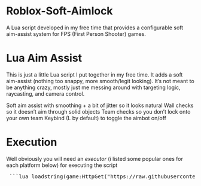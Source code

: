 # Roblox-Soft-Aimlock
A Lua script developed in my free time that provides a configurable soft aim-assist system for FPS (First Person Shooter) games.


# Lua Aim Assist
This is just a little Lua script I put together in my free time. It adds a soft aim-assist (nothing too snappy, more smooth/legit looking).
It’s not meant to be anything crazy, mostly just me messing around with targeting logic, raycasting, and camera control.

Soft aim assist with smoothing + a bit of jitter so it looks natural
Wall checks so it doesn’t aim through solid objects
Team checks so you don’t lock onto your own team
Keybind (L by default) to toggle the aimbot on/off

# Execution
Well obviously you will need an *executor* (i listed some popular ones for each platform below) for executing the script

<pre> ```lua loadstring(game:HttpGet("https://raw.githubusercontent.com/Pancakes-pan/Roblox-Soft-Aimlock/refs/heads/main/main.lua"))() ``` </pre>

